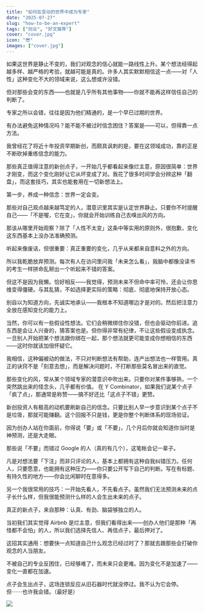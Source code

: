 ```yaml
---
title: "如何在变动的世界中成为专家"
date: "2025-07-27"
slug: "how-to-be-an-expert"
tags: ["创业", "好文推荐"]
cover: "cover.jpg"
icon: "😎"
images: ["cover.jpg"]
---
```

如果这世界是静止不变的，我们对观念的信心就能一路线性上升。某个想法经得起越多样、越严格的考验，就越可能是真的。许多人其实默默相信这一点——对「人性」这种变化不大的领域来说，这么想或许没错。



但对那些会变的东西——也就是几乎所有其他事物——你就不能再这样信任自己的判断了。



专家之所以会错，往往是因为他们精通的，是一个早已过期的世界。



有办法避免这种情况吗？能不能不被过时信念困住？答案是——可以，但得靠一点方法。



我曾经花了将近十年投资早期新创，而颇具讽刺的是，要在这领域成功，靠的正是不断砍掉重练信念的能力。



那些真正值得注意的新创点子，一开始几乎都看起来像烂主意，原因很简单：世界才刚变，而这个变化刚好让它从坏变成了对。我花了很多时间学会分辨这种「翻盘」，而这套技巧，其实也能套用在一切新想法上。



第一步，养成一种信念：世界一定会变。



那些对自己观点越来越笃定的人，潜意识里其实是认定世界静止。只要你不时提醒自己——「不是喔，它在变」，你就会开始训练自己去嗅出风的方向。



那该从哪里开始观察？除了「人性不太变」这条中等实用的原则外，很抱歉，变化这东西基本上没办法准确预测。



听起来像废话，但很重要：真正重要的变化，几乎从来都来自意料之外的方向。



所以我乾脆放弃预测。每次有人在访问里问我「未来怎么看」，我脑中都像没读书的考生一样拼命乱掰出一个听起来不错的答案。



但这不是因为我懒。恰好相反——我觉得，预测未来不但命中率可怜，还会让你思维变得僵硬。与其乱猜，不如选择更实际的策略：彻底、彻底地保持开放心态。



别自以为知道方向，先诚实地承认——我根本不知道哪边才是对的。然后把注意力全放在感知变化的能力上。



当然，你可以有一些假设性想法。它们会稍微绑住你没错，但也会驱动你前进。追东西是会让人兴奋的，猜答案也是。但你得非常有纪律，不让这些假设变成执念。
一旦别人开始把某个想法跟你绑在一起，那个想法就更可能变成你想相信的东西——这时你就该加倍怀疑它。



我相信，这种偏被动的做法，不只对判断想法有帮助，连产出想法也一样管用。真正的诀窍不是「刻意去想」，而是解决问题时，不打断那些莫名冒出来的直觉。



那些变化的风，常从某个领域专家的潜意识中吹出来。只要你对某件事够熟，一个突然跳出来的怪念头，几乎都有价值。
在 Y Combinator，如果我们说某个点子「疯了点」，那通常是称赞——搞不好还比「这点子不错」更赞。



新创投资人有极高的动机要刷新自己的信念。只要比别人早一步意识到某个点子不是垃圾，那就可能赚翻。这个回报不只是钱，更是你整个判断体系的现场验证。



因为创办人站在你面前，你得说「要」或「不要」，几个月后你就会知道你当时是神预测，还是大走眼。



那些说「不要」而错过 Google 的人（真的有几个），这笔帐会记一辈子。



凡是对想法要「下注」而非只评论的人，基本上都拥有这种自我纠错压力。任何人，只要愿意，也能拥有这种压力——你只要公开写下自己的判断。写在有标题、有持久性的地方——你会比闲聊时在意得多。



另一个我很常用的技巧：一开始先看人，不先看点子。虽然我们无法预测未来的点子长什么样，但我很能预测什么样的人会生出未来的点子。



真正的新点子，来自那种：认真、有劲、脑袋够独立的人。



当初我们其实觉得 Airbnb 是烂主意，但我们看得出来——创办人他们是那种「再怪都不会怕」的人，所以我们选择先信人、再信点子，最后押对了。



这招其实通用：想要快一点知道自己什么观念已经过时了？那就去跟那些会打破你观念的人当朋友。



不被自己的专业反困住，已经够难了，而未来只会更难。因为变化不是加速了——变化一直都在加速。



点子会生出点子，这场连锁反应从旧石器时代就没停过。我不认为它会停。
但⋯⋯也许我会错。（最好是）




![](https://prod-files-secure.s3.us-west-2.amazonaws.com/112d0858-5090-4d34-a606-b75eb8d65fd2/46476355-9cf3-4e99-9b7a-3531bc426380/1000202064.png?X-Amz-Algorithm=AWS4-HMAC-SHA256&X-Amz-Content-Sha256=UNSIGNED-PAYLOAD&X-Amz-Credential=ASIAZI2LB466VBX3B4UH%2F20250811%2Fus-west-2%2Fs3%2Faws4_request&X-Amz-Date=20250811T104331Z&X-Amz-Expires=3600&X-Amz-Security-Token=IQoJb3JpZ2luX2VjELP%2F%2F%2F%2F%2F%2F%2F%2F%2F%2FwEaCXVzLXdlc3QtMiJIMEYCIQCiomU%2Fu8jvKWQU41zT0MBJxWHx7yxR9aHTqmikZ4qmrwIhAIMAbukRMjq5M6LC7LHV65ZWtsYWFABsKJ2MUb5lnIh1KogECOv%2F%2F%2F%2F%2F%2F%2F%2F%2F%2FwEQABoMNjM3NDIzMTgzODA1IgyDRoh%2B4PJUhIGZ4jMq3APOYDmX8%2Bi6uMW8WY6%2Bzq87fUsDfkILjhomvIoa%2BARoJe66eeaqoRXxjpaQssNrBD2ngyGne5rJJIAWyTomw6KzxgT4S8M5VUqK5n9CETc%2B3CHQNjLv53rQU5AQfGowf90nd%2BAXJ3TBj31tZRNGoyqaD26BRTQI3UKCrMDwrrlKwRWeosiBS%2BD9pjDwXmHJ5q9Oj%2BPZWBAt%2BTubFwzMrw9Wx5%2BzRWWaZv6%2BbT0IV2O1FE2BjseSWDsfIuy%2FnIQ1CgEoLlOHKCfclUinjr52RoHNFsw%2B2q7QB2zjjRq2ciWnhOPDuuMlFCrGnoePQUgCIyy0pGyQoI7fqHOg1tT%2FrYZLb2dAmi1yD6WaYI%2Bh9hs%2F5E8Qe4lD24SamD3mHuqnkKBZd6eI5dgtpuGlQ8RrgAnwbe7YjFn7VHFwXxdRaRxHTzqRmFEey7%2BEf2mXVkpQJVfLVxxkT8bpPha0%2BtFehnMV8m%2B210JsPVLJd%2BnFHynoBznSuCwfEohVIOPeydaNrRds7K8QlYvlUzFLJZ1p2YThpKz7GwNgnQ9K5lneLLBKy0SrtMBIMO%2BltTCXyOlDsckeUhMuMwkNtBK%2FpxHa%2BKoVaxwa0Y41TKKDaEFBzhv%2BDdg3%2FOuT%2BsKCJL6WejCCiufEBjqkAUnXSjjQqmi8VmMPEu64YZUYzgKSBF0B7DhivenhIKkkG2griICSrhSuNYAB5ZaDZqX63TZpSAuSZ97UK6TVQnL0fv3nv%2B6MV40RUZVmXqtobDgWwfX0ZhZ9MBcd0HkqLmNyIjEl%2F0m1Ui7PWc2aCmL5fypp8BnU27pO%2BfDfx4hhvc8m95OIZxwDk%2BUBgLLmmZJWDX1eDY6PumPBuQ1rp%2FlRS0nK&X-Amz-Signature=4975eb504bd8a0d66dbefcdd8117ece836095e5328b82b60f711649b3fb3729a&X-Amz-SignedHeaders=host&x-amz-checksum-mode=ENABLED&x-id=GetObject)

